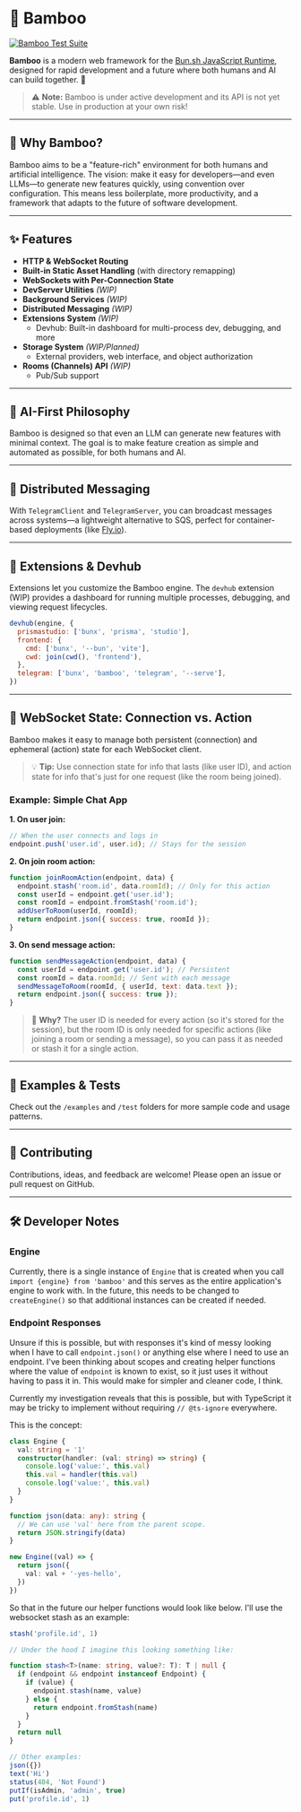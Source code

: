 # 🎍 Bamboo

[![Bamboo Test Suite](https://github.com/g33kidd/bamboo/actions/workflows/tests.yml/badge.svg)](https://github.com/g33kidd/bamboo/actions/workflows/tests.yml)

**Bamboo** is a modern web framework for the [Bun.sh JavaScript Runtime](https://bun.sh), designed for rapid development and a future where both humans and AI can build together. 🚀

> ⚠️ **Note:** Bamboo is under active development and its API is not yet stable. Use in production at your own risk!

---

## 🌟 Why Bamboo?

Bamboo aims to be a "feature-rich" environment for both humans and artificial intelligence. The vision: make it easy for developers—and even LLMs—to generate new features quickly, using convention over configuration. This means less boilerplate, more productivity, and a framework that adapts to the future of software development.

---

## ✨ Features

- **HTTP & WebSocket Routing**
- **Built-in Static Asset Handling** (with directory remapping)
- **WebSockets with Per-Connection State**
- **DevServer Utilities** *(WIP)*
- **Background Services** *(WIP)*
- **Distributed Messaging** *(WIP)*
- **Extensions System** *(WIP)*
  - Devhub: Built-in dashboard for multi-process dev, debugging, and more
- **Storage System** *(WIP/Planned)*
  - External providers, web interface, and object authorization
- **Rooms (Channels) API** *(WIP)*
  - Pub/Sub support

---

## 🤖 AI-First Philosophy

Bamboo is designed so that even an LLM can generate new features with minimal context. The goal is to make feature creation as simple and automated as possible, for both humans and AI.

---

## 📡 Distributed Messaging

With `TelegramClient` and `TelegramServer`, you can broadcast messages across systems—a lightweight alternative to SQS, perfect for container-based deployments (like [Fly.io](https://fly.io)).

---

## 🧩 Extensions & Devhub

Extensions let you customize the Bamboo engine. The `devhub` extension (WIP) provides a dashboard for running multiple processes, debugging, and viewing request lifecycles.

```js
devhub(engine, {
  prismastudio: ['bunx', 'prisma', 'studio'],
  frontend: {
    cmd: ['bunx', '--bun', 'vite'],
    cwd: join(cwd(), 'frontend'),
  },
  telegram: ['bunx', 'bamboo', 'telegram', '--serve'],
})
```

---

## 🔄 WebSocket State: Connection vs. Action

Bamboo makes it easy to manage both persistent (connection) and ephemeral (action) state for each WebSocket client.

> 💡 **Tip:** Use connection state for info that lasts (like user ID), and action state for info that's just for one request (like the room being joined).

### Example: Simple Chat App

**1. On user join:**
```js
// When the user connects and logs in
endpoint.push('user.id', user.id); // Stays for the session
```

**2. On join room action:**
```js
function joinRoomAction(endpoint, data) {
  endpoint.stash('room.id', data.roomId); // Only for this action
  const userId = endpoint.get('user.id');
  const roomId = endpoint.fromStash('room.id');
  addUserToRoom(userId, roomId);
  return endpoint.json({ success: true, roomId });
}
```

**3. On send message action:**
```js
function sendMessageAction(endpoint, data) {
  const userId = endpoint.get('user.id'); // Persistent
  const roomId = data.roomId; // Sent with each message
  sendMessageToRoom(roomId, { userId, text: data.text });
  return endpoint.json({ success: true });
}
```

> 🚀 **Why?**
> The user ID is needed for every action (so it's stored for the session), but the room ID is only needed for specific actions (like joining a room or sending a message), so you can pass it as needed or stash it for a single action.

---

## 🧪 Examples & Tests

Check out the `/examples` and `/test` folders for more sample code and usage patterns.

---

## 🤝 Contributing

Contributions, ideas, and feedback are welcome! Please open an issue or pull request on GitHub.

---

## 🛠️ Developer Notes

### Engine

Currently, there is a single instance of `Engine` that is created when you call `import {engine} from 'bamboo'` and this serves as the entire application's engine to work with. In the future, this needs to be changed to `createEngine()` so that additional instances can be created if needed.

### Endpoint Responses

Unsure if this is possible, but with responses it's kind of messy looking when I have to call `endpoint.json()` or anything else where I need to use an endpoint. I've been thinking about scopes and creating helper functions where the value of `endpoint` is known to exist, so it just uses it without having to pass it in. This would make for simpler and cleaner code, I think.

Currently my investigation reveals that this is possible, but with TypeScript it may be tricky to implement without requiring `// @ts-ignore` everywhere.

This is the concept:

```typescript
class Engine {
  val: string = '1'
  constructor(handler: (val: string) => string) {
    console.log('value:', this.val)
    this.val = handler(this.val)
    console.log('value:', this.val)
  }
}

function json(data: any): string {
  // We can use 'val' here from the parent scope.
  return JSON.stringify(data)
}

new Engine((val) => {
  return json({
    val: val + '-yes-hello',
  })
})
```

So that in the future our helper functions would look like below. I'll use the websocket stash as an example:

```typescript
stash('profile.id', 1)

// Under the hood I imagine this looking something like:

function stash<T>(name: string, value?: T): T | null {
  if (endpoint && endpoint instanceof Endpoint) {
    if (value) {
      endpoint.stash(name, value)
    } else {
      return endpoint.fromStash(name)
    }
  }
  return null
}

// Other examples:
json({})
text('Hi')
status(404, 'Not Found')
putIf(isAdmin, 'admin', true)
put('profile.id', 1)
```
